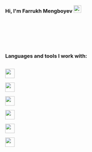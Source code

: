 ### Hi, I'm Farrukh Mengboyev <img src="https://media.giphy.com/media/hvRJCLFzcasrR4ia7z/giphy.gif"  width="24px" >  

<br/>
<br/>
<br/>
<br/>
<br/>

### Languages and tools I work with:

<code>  <img  src="https://cdn-icons-png.flaticon.com/512/1216/1216733.png"   width="30px" > </code>
<code>  <img  src="[https://cdn-icons-png.flaticon.com/512/1216/1216733.png](https://cdn.freebiesupply.com/logos/large/2x/css3-logo-png-transparent.png)"   width="30px" > </code>
<code>  <img  src="https://cdn-icons-png.flaticon.com/512/1216/1216733.png"   width="30px" > </code>
<code>  <img  src="https://cdn-icons-png.flaticon.com/512/1216/1216733.png"   width="30px" > </code>
<code>  <img  src="https://cdn-icons-png.flaticon.com/512/1216/1216733.png"   width="30px" > </code>
<code>  <img  src="https://cdn-icons-png.flaticon.com/512/1216/1216733.png"   width="30px" > </code>




